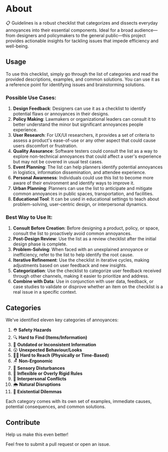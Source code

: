 # About

📋 Guidelines is a robust checklist that categorizes and dissects everyday annoyances into their essential components. Ideal for a broad audience—from designers and policymakers to the general public—this project provides actionable insights for tackling issues that impede efficiency and well-being.

## Usage

To use this checklist, simply go through the list of categories and read the provided descriptions, examples, and common solutions. You can use it as a reference point for identifying issues and brainstorming solutions.

### Possible Use Cases:

1. **Design Feedback**: Designers can use it as a checklist to identify potential flaws or annoyances in their designs.
2. **Policy Making**: Lawmakers or organizational leaders can consult it to better understand the minor but significant annoyances people experience.
3. **User Research**: For UX/UI researchers, it provides a set of criteria to assess a product's ease-of-use or any other aspect that could cause users discomfort or frustration.
4. **Quality Assurance**: Software testers could consult the list as a way to explore non-technical annoyances that could affect a user's experience but may not be covered in usual test cases.
5. **Event Planning**: The list can help planners identify potential annoyances in logistics, information dissemination, and attendee experience.
6. **Personal Awareness**: Individuals could use this list to become more aware of their environment and identify ways to improve it.
7. **Urban Planning**: Planners can use the list to anticipate and mitigate common annoyances in public spaces, transportation, and facilities.
8. **Educational Tool**: It can be used in educational settings to teach about problem-solving, user-centric design, or interpersonal dynamics.

### Best Way to Use It:

1. **Consult Before Creation**: Before designing a product, policy, or space, consult the list to proactively avoid common annoyances.
2. **Post-Design Review**: Use the list as a review checklist after the initial design phase is complete.
4. **Problem-Solving**: When faced with an unexplained annoyance or inefficiency, refer to the list to help identify the root cause.
5. **Iterative Refinement**: Use the checklist in iterative cycles, making adjustments based on user feedback and new insights.
6. **Categorization**: Use the checklist to categorize user feedback received through other channels, making it easier to prioritize and address.
7. **Combine with Data**: Use in conjunction with user data, feedback, or case studies to validate or disprove whether an item on the checklist is a real issue in a specific context.

## Categories

We've identified eleven key categories of annoyances:

1. ⛑️ **Safety Hazards**
2. 🔍 **Hard to Find (Items/Information)**
3. 📅 **Outdated or Inconsistent Information**
4. 😲 **Unexpected Behaviour/Looks**
5. 🏃‍♀️ **Hard to Reach (Physically or Time-Based)**
6. 🪑 **Non-Ergonomic**
7. 📣 **Sensory Disturbances**
8. 📜 **Inflexible or Overly Rigid Rules**
9. 👫 **Interpersonal Conflicts**
10. 🌦️ **Natural Disruptions**
11. 💭 **Existential Dilemmas**

Each category comes with its own set of examples, immediate causes, potential consequences, and common solutions.

## Contribute

Help us make this even better!

Feel free to submit a pull request or open an issue.

